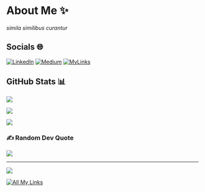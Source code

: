 # About Me :sparkles:

*simila similibus curantur*

## Socials :globe_with_meridians:

[![LinkedIn](https://img.shields.io/badge/LinkedIn-%230077B5.svg?logo=linkedin&logoColor=white)](https://www.linkedin.com/in/hadnu/) 
[![Medium](https://img.shields.io/badge/Medium-12100E?logo=medium&logoColor=white)](https://medium.com/@hadnu) 
[![MyLinks](https://img.shields.io/badge/MyLinks-0078D4.svg?logo=internetexplorer&logoColor=white)](https://allmylinks.com/hadnu)

## GitHub Stats :bar_chart:

![](https://github-readme-stats.vercel.app/api?username=had-nu&theme=radical&hide_border=false&include_all_commits=true&count_private=true)

![](https://github-readme-streak-stats.herokuapp.com/?user=had-nu&theme=radical&hide_border=false)

![](https://github-readme-stats.vercel.app/api/top-langs/?username=had-nu&theme=radical&hide_border=false&include_all_commits=true&count_private=true&layout=compact)

### ✍️ Random Dev Quote
![](https://quotes-github-readme.vercel.app/api?type=horizontal&theme=radical)

---
[![](https://visitcount.itsvg.in/api?id=SEU_USUARIO_GITHUB&icon=0&color=0)](https://visitcount.itsvg.in)

[![All My Links](https://img.shields.io/badge/AllMyLinks-Follow%20Me-blue)](https://allmylinks.com/hadnu)
